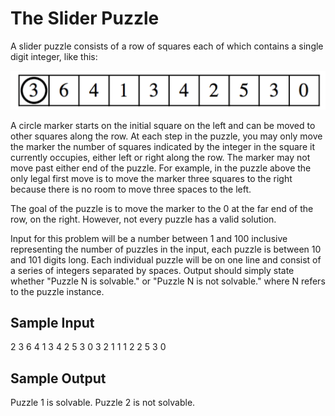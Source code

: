 The Slider Puzzle
===================

A slider puzzle consists of a row of squares each of which contains a single digit integer, like this:

![Slider puzzle](slider-puzzle.png)

A circle marker starts on the initial square on the left and can be moved to other squares along the row. At each step in the puzzle, you may only move the marker the number of squares indicated by the integer in the square it currently occupies, either left or right along the row. The marker may not move past either end of the puzzle. For example, in the puzzle above the only legal first move is to move the marker three squares to the right because there is no room to move three spaces to the left.

The goal of the puzzle is to move the marker to the 0 at the far end of the row, on the right. However, not every puzzle has a valid solution. 
 
Input for this problem will be a number between 1 and 100 inclusive representing the number of puzzles in the input, each puzzle is between 10 and 101 digits long. Each individual puzzle will be on one line and consist of a series of integers separated by spaces. Output should simply state whether "Puzzle N is solvable." or "Puzzle N is not solvable." where N refers to the puzzle instance.

Sample Input
-------------
2
3 6 4 1 3 4 2 5 3 0
3 2 1 1 1 2 2 5 3 0

Sample Output
--------------
Puzzle 1 is solvable.
Puzzle 2 is not solvable.
